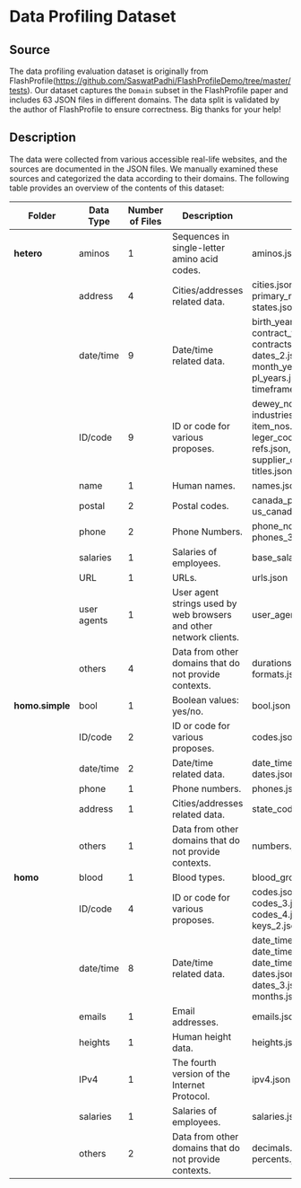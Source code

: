 # Data Profiling Dataset

## Source
The data profiling evaluation dataset is originally from FlashProfile(https://github.com/SaswatPadhi/FlashProfileDemo/tree/master/tests). Our dataset captures the ```Domain``` subset in the FlashProfile paper and includes 63 JSON files in different domains. The data split is validated by the author of FlashProfile to ensure correctness. Big thanks for your help! 

## Description
The data were collected from various accessible real-life websites, and the sources are documented in the JSON files. We manually examined these sources and categorized the data according to their domains. The following table provides an overview of the contents of this dataset:

| **Folder**      | **Data Type** | **Number of Files** | **Description**                                                    | **Files**                                                                                                                                         |
|-----------------|---------------|---------------------|--------------------------------------------------------------------|---------------------------------------------------------------------------------------------------------------------------------------------------|
| **hetero**      | aminos        | 1                   | Sequences in single-letter amino acid codes.                       | aminos.json                                                                                                                                       |
|                 | address       | 4                   | Cities/addresses related data.                                     | cities.json, primary_routes.json, states.json, streets.json                                                                                       |
|                 | date/time     | 9                   | Date/time related data.                                            | birth_years.json, contract_terms.json, contracts.json, dates_2.json, dates_3.json,  month_years.json, pl_years.json, sn_nos.json, timeframes.json |
|                 | ID/code       | 9                   | ID or code for various proposes.                                   | dewey_nos.json, industries.json, item_nos.json, leger_codes.json, refs.json, skus.json, supplier_codes.json, titles.json, uids.json               |
|                 | name          | 1                   | Human names.                                                       | names.json                                                                                                                                        |
|                 | postal        | 2                   | Postal codes.                                                      | canada_postal_codes.json, us_canada_zip_codes.json                                                                                                |
|                 | phone         | 2                   | Phone Numbers.                                                     | phone_nos_2.json, phones_3.json                                                                                                                   |
|                 | salaries      | 1                   | Salaries of employees.                                             | base_salaries.json                                                                                                                                |
|                 | URL           | 1                   | URLs.                                                              | urls.json                                                                                                                                         |
|                 | user agents   | 1                   | User agent strings used by web browsers and other network clients. | user_agents.json                                                                                                                                  |
|                 | others        | 4                   | Data from other domains that do not provide contexts.            | durations.json, formats.json, returns.json                                                                                                        |
| **homo.simple** | bool          | 1                   | Boolean values: yes/no.                                            | bool.json                                                                                                                                         |
|                 | ID/code       | 2                   | ID or code for various proposes.                                   | codes.json, codes_2.json                                                                                                                          |
|                 | date/time     | 2                   | Date/time related data.                                            | date_times.json, dates.json                                                                                                                       |
|                 | phone         | 1                   | Phone numbers.                                                     | phones.json                                                                                                                                       |
|                 | address       | 1                   | Cities/addresses related data.                                     | state_codes.json                                                                                                                                  |
|                 | others        | 1                   | Data from other domains that do not provide contexts.            | numbers.json                                                                                                                                      |
| **homo**        | blood         | 1                   | Blood types.                                                       | blood_groups.json                                                                                                                                 |
|                 | ID/code       | 4                   | ID or code for various proposes.                                   | codes.json, codes_2.json, codes_3.json, codes_4.json, keys.json, keys_2.json                                                                      |
|                 | date/time     | 8                   | Date/time related data.                                            | date_times.json, date_times_2.json, date_times_3.json, dates.json, dates_2,json, dates_3.json, dates_4.json, months.json                          |
|                 | emails        | 1                   | Email addresses.                                                   | emails.json                                                                                                                                       |
|                 | heights       | 1                   | Human height data.                                                 | heights.json                                                                                                                                      |
|                 | IPv4          | 1                   | The fourth version of the Internet Protocol.                       | ipv4.json                                                                                                                                         |
|                 | salaries      | 1                   | Salaries of employees.                                             | salaries.json                                                                                                                                     |
|                 | others        | 2                   | Data from other domains that do not provide contexts.            | decimals.json, percents.json                                                                                                                      |
